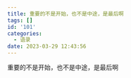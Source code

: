 ```yaml
---
title: 重要的不是开始，也不是中途，是最后啊
tags: []
id: '101'
categories:
  - 语录
date: 2023-03-29 12:43:56
---
```



重要的不是开始，也不是中途，是最后啊
